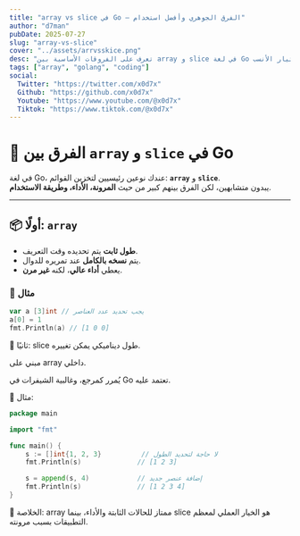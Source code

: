 ```yaml
---
title: "array vs slice في Go — الفرق الجوهري وأفضل استخدام"
author: "d7man"
pubDate: 2025-07-27
slug: "array-vs-slice"
cover: "../assets/arrvsskice.png"
desc: "تعرف على الفروقات الأساسية بين array و slice في لغة Go من حيث الأداء، المرونة، وطريقة الاستخدام، مع أمثلة توضيحية ونصائح عملية لاختيار الأنسب."
tags: ["array", "golang", "coding"]
social:
  Twitter: "https://twitter.com/x0d7x"
  Github: "https://github.com/x0d7x"
  Youtube: "https://www.youtube.com/@x0d7x"
  Tiktok: "https://www.tiktok.com/@x0d7x"
---
```


# 🧩 الفرق بين `array` و `slice` في Go

في لغة Go، عندك نوعين رئيسيين لتخزين القوائم: **`array`** و **`slice`**.  
يبدون متشابهين، لكن الفرق بينهم كبير من حيث **المرونة، الأداء، وطريقة الاستخدام**.

---

## 📦 أولًا: `array`

- **طول ثابت** يتم تحديده وقت التعريف.
- يتم **نسخه بالكامل** عند تمريره للدوال.
- يعطي **أداء عالي**، لكنه **غير مرن**.

### 🔸 مثال

```go
var a [3]int // يجب تحديد عدد العناصر
a[0] = 1
fmt.Println(a) // [1 0 0]
```

🌊 ثانيًا: slice
طول ديناميكي يمكن تغييره.

مبني على array داخلي.

يُمرر كمرجع، وغالبية الشيفرات في Go تعتمد عليه.

🔹 مثال:

```go
package main

import "fmt"

func main() {
    s := []int{1, 2, 3}          // لا حاجة لتحديد الطول
    fmt.Println(s)              // [1 2 3]

    s = append(s, 4)            // إضافة عنصر جديد
    fmt.Println(s)              // [1 2 3 4]
}
```

🎯 الخلاصة:
array ممتاز للحالات الثابتة والأداء، بينما slice هو الخيار العملي لمعظم التطبيقات بسبب مرونته.
